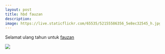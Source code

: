 ```yaml
---
layout: post
title: hbd fauzan
description:
image: https://live.staticflickr.com/65535/52155586356_5e8ec32545_h.jpg
---
```


Selamat ulang tahun untuk [fauzan](/players/fauzan)

<img src="https://live.staticflickr.com/65535/52155586356_5e8ec32545_h.jpg" class="img-fluid">
